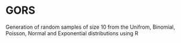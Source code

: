# GORS
Generation of random samples of size 10 from the Unifrom, Binomial, Poisson, Normal and Exponential distributions using R
